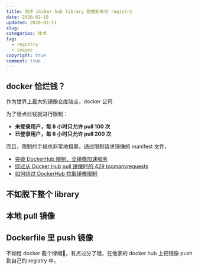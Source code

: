 ```yaml
---
title: 同步 docker hub library 镜像到本地 registry
date: 2020-02-10
updated: 2020-02-11
slug:
categories: 技术
tag:
  - registry
  - images
copyright: true
comment: true
---
```


## docker 恰烂钱？

作为世界上最大的镜像仓库站点，docker 公司

为了恰点烂钱就进行限制：

-   **未登录用户，每 6 小时只允许 pull 100 次**
-   **已登录用户，每 6 小时只允许 pull 200 次**

而且，限制的手段也非常地粗暴，通过限制请求镜像的 manifest 文件，

-   [突破 DockerHub 限制，全镜像加速服务](https://moelove.info/2020/09/20/%E7%AA%81%E7%A0%B4-DockerHub-%E9%99%90%E5%88%B6%E5%85%A8%E9%95%9C%E5%83%8F%E5%8A%A0%E9%80%9F%E6%9C%8D%E5%8A%A1/)
-   [绕过从 Docker Hub pull 镜像时的 429 toomanyrequests](https://nova.moe/bypass-docker-hub-429/)
-   [如何绕过 DockerHub 拉取镜像限制](https://www.chenshaowen.com/blog/how-to-cross-the-limit-of-dockerhub.html)

## 不如脱下整个 library



## 本地 pull 镜像



## Dockerfile 里 push 镜像

不如给 docker 戴个绿帽🤣，有点过分了哦，在他家的 docker hub 上把镜像 push 到自己的 registry 中。

